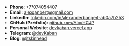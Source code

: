 * **Phone**: +77074054407
* **Email**: [alexganbert@gmail.com](mailto:alexganbert@gmail.com)
* **LinkedIn**: [linkedin.com/in/alexanderbangert-ab0a7b253](https://linkedin.com/in/alexanderbangert-ab0a7b253)
* **GitHub (Portfolio)**: [github.com/AlexHCJP](https://github.com/AlexHCJP)
* **Personal Website**: [devkaban.vercel.app](https://devkaban.vercel.app)
* **Telegram**: [@devKaban](https://t.me/devKaban)
* **Blog**: [@itskinhead](https://t.me/itskinhead)
